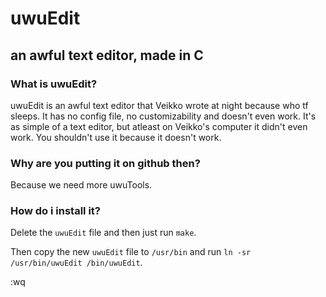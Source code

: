 # uwuEdit
## an awful text editor, made in C

### What is uwuEdit?
uwuEdit is an awful text editor that Veikko wrote at night because who tf sleeps. It has no config file, no customizability and doesn't even work. It's as simple of a text editor, but atleast on Veikko's computer it didn't even work. You shouldn't use it because it doesn't work.

### Why are you putting it on github then?
Because we need more uwuTools.

### How do i install it?
Delete the `uwuEdit` file and then just run `make`. 

Then copy the new `uwuEdit` file to `/usr/bin` and run `ln -sr /usr/bin/uwuEdit /bin/uwuEdit`.

:wq
